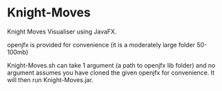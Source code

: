 # Knight-Moves
Knight Moves Visualiser using JavaFX. 

openjfx is provided for convenience (it is a moderately large folder 50-100mb)

Knight-Moves.sh can take 1 argument (a path to openjfx lib folder) and no argument assumes you have cloned the given openjfx for convenience.
It will then run Knight-Moves.jar.
